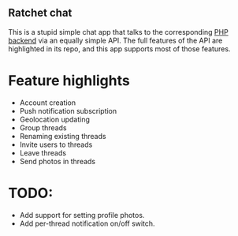 ## Ratchet chat

This is a stupid simple chat app that talks to the corresponding [PHP backend](https://github.com/scotttherobot/RatchetChat) via an equally simple API. The full features of the API are highlighted in its repo, and this app supports most of those features.

# Feature highlights
* Account creation
* Push notification subscription
* Geolocation updating
* Group threads
* Renaming existing threads
* Invite users to threads
* Leave threads
* Send photos in threads

# TODO:
* Add support for setting profile photos.
* Add per-thread notification on/off switch.
